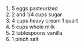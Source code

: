1.  5 eggs pasteurized
2.  2 and 1/4 cups sugar
3.  4 cups heavy cream 1 quart
4.  5 cups whole milk
5.  2 tablespoons vanilla
6.  1 pinch salt